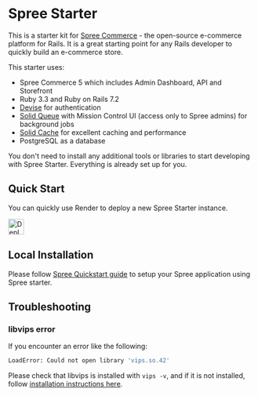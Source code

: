 # Spree Starter

This is a starter kit for [Spree Commerce](https://spreecommerce.org) - the open-source e-commerce platform for Rails. It is a great starting point for any Rails developer to quickly build an e-commerce store.

This starter uses:

* Spree Commerce 5 which includes Admin Dashboard, API and Storefront
* Ruby 3.3 and Ruby on Rails 7.2
* [Devise](https://github.com/heartcombo/devise) for authentication
* [Solid Queue](https://github.com/rails/solid_queue) with Mission Control UI (access only to Spree admins) for background jobs
* [Solid Cache](https://github.com/rails/solid_cache) for excellent caching and performance
* PostgreSQL as a database

You don't need to install any additional tools or libraries to start developing with Spree Starter. Everything is already set up for you.

## Quick Start

You can quickly use Render to deploy a new Spree Starter instance.

<a href="https://render.com/deploy?repo=https://github.com/spree/spree_starter/tree/main">
  <img src="https://render.com/images/deploy-to-render-button.svg" alt="Deploy to Render" height=32>
</a>

## Local Installation

Please follow [Spree Quickstart guide](https://spreecommerce.org/docs/developer/getting-started/quickstart) to setup your Spree application using Spree starter.

## Troubleshooting

### libvips error

If you encounter an error like the following:

```bash
LoadError: Could not open library 'vips.so.42'
```

Please check that libvips is installed with `vips -v`, and if it is not installed, follow [installation instructions here](https://www.libvips.org/install.html).

